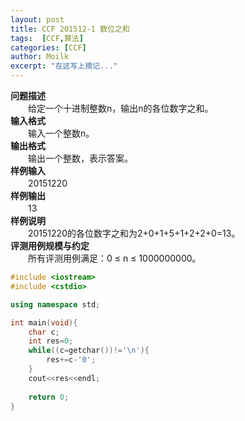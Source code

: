 ```yaml
---
layout: post
title: CCF 201512-1 数位之和
tags:  [CCF,算法]
categories: [CCF]
author: Moilk
excerpt: "在这写上摘记..."
---
```


**问题描述**  
　　给定一个十进制整数n，输出n的各位数字之和。  
**输入格式**  
　　输入一个整数n。  
**输出格式**  
　　输出一个整数，表示答案。  
**样例输入**  
　　20151220  
**样例输出**  
　　13  
**样例说明**  
　　20151220的各位数字之和为2+0+1+5+1+2+2+0=13。  
**评测用例规模与约定**  
　　所有评测用例满足：0 ≤ n ≤ 1000000000。  

```cpp
#include <iostream>
#include <cstdio>

using namespace std;

int main(void){
	char c;
	int res=0;
	while((c=getchar())!='\n'){
		res+=c-'0';
	}
	cout<<res<<endl;
	
	return 0;
}
```